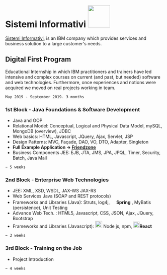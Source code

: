 <h1>Sistemi Informativi <img src="https://upload.wikimedia.org/wikipedia/commons/thumb/5/51/IBM_logo.svg/1280px-IBM_logo.svg.png" width="70"></img></h1>

[Sistemi Informativi](https://www.sistinf.it/), is an IBM company which provides services and business solution to a large customer's needs.

## Digital First Program
Educational Internship in which IBM practitioners and trainers have led intensive and complex courses on current (and past, but needed) software and web technologies. Furthermore, once experiences and notions were acquired we moved on real projects working in team.

`May 2019 - September 2019. 3 months`

### 1st Block - Java Foundations & Software Development
+ Java and OOP
+ Relational Model: Conceptual, Logical and Physical Data Model, mySQL, MongoDB (overview), JDBC
+ Web basics: HTML, Javascript, JQuery, Ajax, Servlet, JSP
+ Design Patterns:  MVC, Façade, DAO, VO, DTO, Adapter, Singleton
+ **Full Example Application &rarr; [Friendzone](https://github.com/Starnino/Friendzone "Friendzone")**
+ Business Components JEE: EJB, JTA, JMS, JPA, JPQL, Timer, Security, Batch, Java Mail

`~ 5 weeks`

### 2nd Block - Enterprise Web Technologies
+ JEE: XML, XSD, WSDL, JAX-WS JAX-RS
+ Web Services Java (SOAP and REST protocols)
+ Frameworks and Libraries (Java): Struts, log4j, 
<img src=https://cdn.freebiesupply.com/logos/large/2x/spring-3-logo-png-transparent.png width="17" />**Spring**
, MyBatis (persistence), Unit Testing
+ Advance Web Tech. : HTML5, Javascript, CSS, JSON, Ajax, JQuery, Bootstrap
+ Frameworks and Libraries (Javascript): <img src=https://upload.wikimedia.org/wikipedia/commons/thumb/d/d9/Node.js_logo.svg/1200px-Node.js_logo.svg.png width="22"/> Node js, npm, <img src=https://cdn4.iconfinder.com/data/icons/logos-3/600/React.js_logo-512.png width="20" />**React**

`~ 3 weeks`

### 3rd Block - Training on the Job
+ Project Introduction

`~ 4 weeks`
